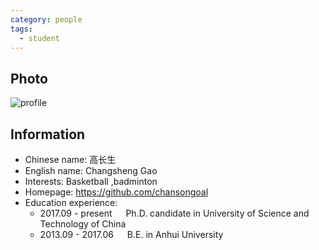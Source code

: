 ```yaml
---
category: people
tags:
  - student
---
```


## Photo

![profile](https://user-images.githubusercontent.com/116997215/198896742-3c0478a6-25f9-4a77-b7ac-3662d8565c0b.jpg)

## Information

- Chinese name: 高长生
- English name: Changsheng Gao
- Interests: Basketball ,badminton
- Homepage: <https://github.com/chansongoal>
- Education experience:
    - 2017.09 - present  &emsp;  Ph.D. candidate in University of Science and Technology of China
    - 2013.09 - 2017.06  &emsp;  B.E. in Anhui University
